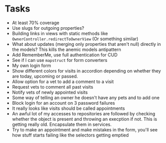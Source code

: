 # Tasks
* At least 70% coverage
* Use slugs for outgoing properties?
* Building links in views with static methods like `OwnerController.redirectToOwnerView` (Or something similar)
* What about updates (merging only properties that aren't null) directly in the models? This kills the anemic models antipattern
* Add RememberMe, use full authentication for CUD
* See if I can use `mapstruct` for form converters
* My own login form
* Show different colors for visits in accordion depending on whether they are today, upcoming or passed.
* Allow option for a vet to add a comment to a visit
* Request vets to comment all past visits
* Notify vets of newly appointed visits
* Some way of telling an owner he doesn't have any pets and to add one
* Block login for an account on 3 password failures
* It really looks like visits should be called appointments
* An awful lot of my accesses to repositories are followed by checking whether the object is present and throwing an execption if not. This is getting really old. Encapsulate them in services.
* Try to make an appointment and make mistakes in the form, you'll see how stuff starts failing like the selectors getting emptied
